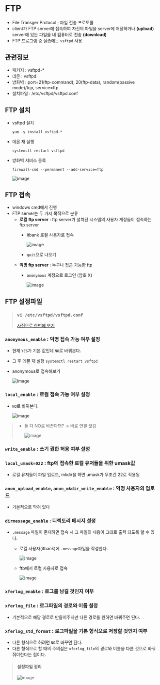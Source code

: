 # FTP
* File Transger Protocol ; 파일 전송 프로토콜
* client가 FTP server에 접속하여 자신의 파일을 server에 저장하거나 **(upload)**  
server에 있는 파일을 내 컴퓨터로 전송 **(download)**
* FTP 프로그램 중 실습에는 `vsftpd` 사용

## 관련정보
* 패키지 : vsftpd-*
* 데몬 : vsftpd
* 방화벽 : port=21(ftp-command), 20(ftp-data), random(passive mode)/tcp, service=ftp
* 설치파일 : /etc/vsftpd/vsftpd.conf

## FTP 설치
* vsftpd 설치  
  ```
  yum -y install vsftpd-*
  ```
* 데몬 재 실행  
  ```
  systemctl restart vsftpd
  ```
* 방화벽 서비스 등록
  ```
  firewall-cmd --permanent --add-service=ftp
  ```
  ![image](https://user-images.githubusercontent.com/79209568/118095096-a07ab100-b40a-11eb-8281-99d2fa2f8e68.png)

## FTP 접속
* windows cmd에서 진행
* FTP server는 두 가지 목적으로 분류
  * **로컬 ftp server** : ftp server가 설치된 시스템의 사용자 계정들이 접속하는 ftp server
    * itbank 로컬 사용자로 접속  
    
      ![image](https://user-images.githubusercontent.com/79209568/118095486-14b55480-b40b-11eb-857b-ec1610181989.png)
    * `quit`으로 나오기
  * **익명 ftp server** : 누구나 접근 가능한 ftp
    * `anonymous` 계정으로 로그인 (암호 X)  
    
      ![image](https://user-images.githubusercontent.com/79209568/118095691-5645ff80-b40b-11eb-99d3-6fc89094edf9.png)

## FTP 설정파일
> ### `vi /etc/vsftpd/vsftpd.conf`
> [사진으로 한번에 보기](#설정파일-정리)
### `anonymous_enable` : 익명 접속 가능 여부 설정 
* 현재 `YES`가 기본 값인데 `NO`로 바꿔본다.
* 그 후 데몬 재 실행 `systemctl restart vsftpd`
* anonymous로 접속해보기  

  ![image](https://user-images.githubusercontent.com/79209568/118096645-98237580-b40c-11eb-90ce-912743e96c96.png)
### `local_enable` : 로컬 접속 가능 여부 설정
* `NO`로 바꿔본다.  

  ![image](https://user-images.githubusercontent.com/79209568/118096998-0f590980-b40d-11eb-811b-7fdae113388c.png)
> * 둘 다 NO로 바꾼다면? → 바로 연결 끊김  
>  
>   ![image](https://user-images.githubusercontent.com/79209568/118097329-81315300-b40d-11eb-814d-9f81bf5f7eea.png)

### `write_enable` : 쓰기 권한 허용 여부 설정
### `local_umask=022` : ftp에 접속한 로컬 유저들을 위한 umask값
* 로컬 유저들이 파일 업로드, mkdir을 하면 umask가 무조건 22로 적용됨
### `anon_upload_enable`, `anon_mkdir_write_enable` : 익명 사용자의 업로드
* 기본적으로 막혀 있다
### `dirmessage_enable` : 디렉토리 메시지 설정
* `.message` 파일이 존재하면 접속 시 그 파일의 내용이 그대로 출력 되도록 할 수 있다.
  * 로컬 사용자(itbank)에 `.message`파일을 작성한다.  

    ![image](https://user-images.githubusercontent.com/79209568/118098650-1f71e880-b40f-11eb-9bfb-3c8a1373d9d0.png)
  * ftb에서 로컬 사용자로 접속  
    
    ![image](https://user-images.githubusercontent.com/79209568/118098975-94452280-b40f-11eb-8b0c-e4ef3adff05f.png)

### `xferlog_enable` : 로그를 남길 것인지 여부
### `xferlog_file` : 로그파일의 경로와 이름 설정
* 기본적으로 해당 경로로 만들어주지만 다른 경로를 원하면 바꿔주면 된다.
### `xferlog_std_format` : 로그파일을 기본 형식으로 저장할 것인지 여부
* 다른 형식으로 하려면 `NO`로 바꾸면 된다.
* 다른 형식으로 할 때의 주의점은 `xferlog_file`의 경로와 이름을 다른 것으로 바꿔줘야한다는 점이다.

> #### 설정파일 정리
> ![image](https://user-images.githubusercontent.com/79209568/118100189-213cab80-b411-11eb-96c5-1f64e769cbad.png)
